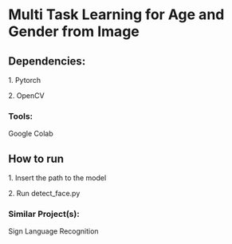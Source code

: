 # Multi Task Learning for Age and Gender from Image

<h2>Dependencies:</h2>
  <p>1. Pytorch</p>
  <p>2. OpenCV</p>
  

<h3>Tools:</h3>
  <p>Google Colab</p>

<h2>How to run</h2>
<p>1. Insert the path to the model</p>
<p>2. Run detect_face.py</p>


<h3>Similar Project(s):</h3>
<link ref= 'https://github.com/Arshad221b/Sign-Language-Recognition'>Sign Language Recognition </link>



